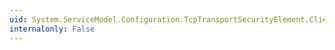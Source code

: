 ```yaml
---
uid: System.ServiceModel.Configuration.TcpTransportSecurityElement.ClientCredentialType
internalonly: False
---
```

